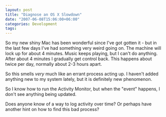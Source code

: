 ```yaml
---
layout: post
title: "Diagnose an OS X Slowdown"
date: "2007-06-08T15:06:00+06:00"
categories: Development 
tags: 
---
```


So my new shiny Mac has been wonderful since I've got gotten it - but in the last few days I've had something very weird going on. The machine will lock up for about 4 minutes. Music keeps playing, but I can't do anything. After about 4 minutes I gradually get control back. This happens about twice per day, normally about 2-3 hours apart.

So this smells <i>very</i> much like an errant process acting up. I haven't added anything new to my system lately, but it is definitely new phenomenon. 

So I know how to run the Activity Monitor, but when the "event" happens, I don't see anything being updated. 

Does anyone know of a way to log activity over time? Or perhaps have another hint on how to find this bad process?